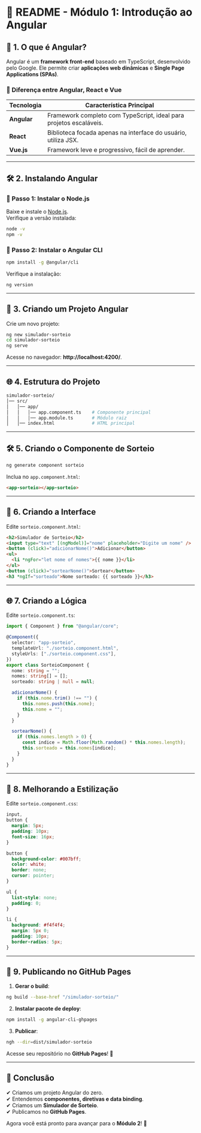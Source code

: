 # 🌟 README - Módulo 1: Introdução ao Angular

## 📘 1. O que é Angular?

Angular é um **framework front-end** baseado em TypeScript, desenvolvido pelo Google. Ele permite criar **aplicações web dinâmicas** e **Single Page Applications (SPAs)**.

### 📏 Diferença entre Angular, React e Vue

| Tecnologia  | Característica Principal                                           |
| ----------- | ------------------------------------------------------------------ |
| **Angular** | Framework completo com TypeScript, ideal para projetos escaláveis. |
| **React**   | Biblioteca focada apenas na interface do usuário, utiliza JSX.     |
| **Vue.js**  | Framework leve e progressivo, fácil de aprender.                   |

---

## 🛠️ 2. Instalando Angular

### 🔄 Passo 1: Instalar o Node.js

Baixe e instale o [Node.js](https://nodejs.org/).  
Verifique a versão instalada:

```bash
node -v
npm -v
```

### 🔄 Passo 2: Instalar o Angular CLI

```bash
npm install -g @angular/cli
```

Verifique a instalação:

```bash
ng version
```

---

## 🎨 3. Criando um Projeto Angular

Crie um novo projeto:

```bash
ng new simulador-sorteio
cd simulador-sorteio
ng serve
```

Acesse no navegador: **http://localhost:4200/**.

---

## 🌐 4. Estrutura do Projeto

```bash
simulador-sorteio/
│── src/
│   │── app/
│   │   │── app.component.ts    # Componente principal
│   │   │── app.module.ts       # Módulo raiz
│   │── index.html              # HTML principal
```

---

## 🛠️ 5. Criando o Componente de Sorteio

```bash
ng generate component sorteio
```

Inclua no `app.component.html`:

```html
<app-sorteio></app-sorteio>
```

---

## 🌟 6. Criando a Interface

Edite `sorteio.component.html`:

```html
<h2>Simulador de Sorteio</h2>
<input type="text" [(ngModel)]="nome" placeholder="Digite um nome" />
<button (click)="adicionarNome()">Adicionar</button>
<ul>
  <li *ngFor="let nome of nomes">{{ nome }}</li>
</ul>
<button (click)="sortearNome()">Sortear</button>
<h3 *ngIf="sorteado">Nome sorteado: {{ sorteado }}</h3>
```

---

## 🌐 7. Criando a Lógica

Edite `sorteio.component.ts`:

```typescript
import { Component } from "@angular/core";

@Component({
  selector: "app-sorteio",
  templateUrl: "./sorteio.component.html",
  styleUrls: ["./sorteio.component.css"],
})
export class SorteioComponent {
  nome: string = "";
  nomes: string[] = [];
  sorteado: string | null = null;

  adicionarNome() {
    if (this.nome.trim() !== "") {
      this.nomes.push(this.nome);
      this.nome = "";
    }
  }

  sortearNome() {
    if (this.nomes.length > 0) {
      const indice = Math.floor(Math.random() * this.nomes.length);
      this.sorteado = this.nomes[indice];
    }
  }
}
```

---

## 🌈 8. Melhorando a Estilização

Edite `sorteio.component.css`:

```css
input,
button {
  margin: 5px;
  padding: 10px;
  font-size: 16px;
}

button {
  background-color: #007bff;
  color: white;
  border: none;
  cursor: pointer;
}

ul {
  list-style: none;
  padding: 0;
}

li {
  background: #f4f4f4;
  margin: 5px 0;
  padding: 10px;
  border-radius: 5px;
}
```

---

## 🎨 9. Publicando no GitHub Pages

1. **Gerar o build**:

```bash
ng build --base-href "/simulador-sorteio/"
```

2. **Instalar pacote de deploy**:

```bash
npm install -g angular-cli-ghpages
```

3. **Publicar**:

```bash
ngh --dir=dist/simulador-sorteio
```

Acesse seu repositório no **GitHub Pages**! 🚀

---

## 🚀 Conclusão

✔ Criamos um projeto Angular do zero.  
✔ Entendemos **componentes, diretivas e data binding**.  
✔ Criamos um **Simulador de Sorteio**.  
✔ Publicamos no **GitHub Pages**.

Agora você está pronto para avançar para o **Módulo 2**! 🚀
